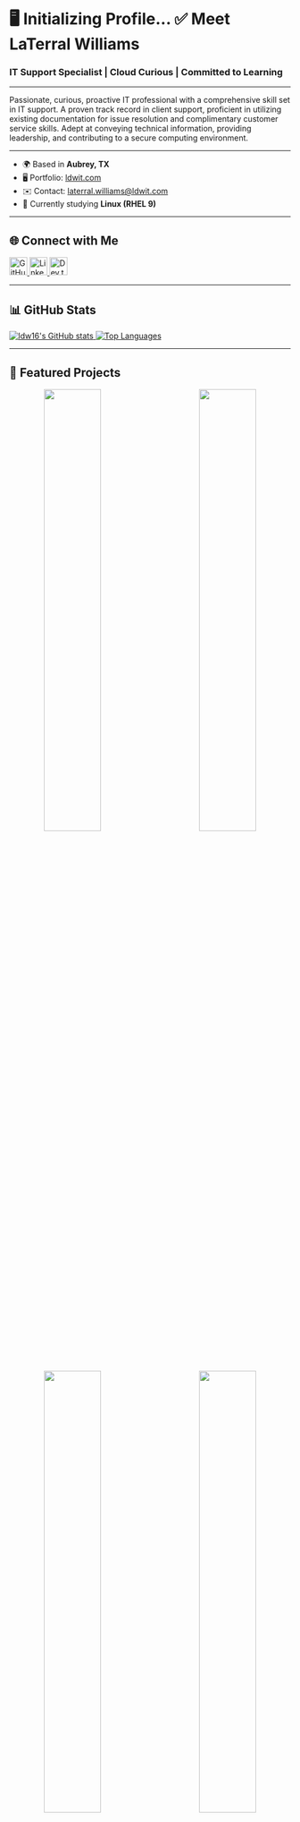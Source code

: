 # 🖥️ Initializing Profile... ✅ Meet LaTerral Williams

### IT Support Specialist  |  Cloud Curious  |  Committed to Learning

---

Passionate, curious, proactive IT professional with a comprehensive skill set in IT support. A proven track record in client support, proficient in utilizing existing documentation for issue resolution and complimentary customer service skills. Adept at conveying technical information, providing leadership, and contributing to a secure computing environment.

---

- 🌍 Based in **Aubrey, TX**
- 🖥️ Portfolio: [ldwit.com](http://www.ldwit.com)
- ✉️ Contact: [laterral.williams@ldwit.com](mailto:laterral.williams@ldwit.com)
- 🧠 Currently studying **Linux (RHEL 9)**

---

## 🌐 Connect with Me

<p align="left">
  <a href="https://github.com/ldw16" target="_blank" rel="noreferrer">
    <img src="https://upload.wikimedia.org/wikipedia/commons/a/ae/Github-desktop-logo-symbol.svg" width="32" height="32" alt="GitHub" />
  </a>
  <a href="https://www.linkedin.com/in/ltwilliams-tech" target="_blank" rel="noreferrer">
    <img src="https://upload.wikimedia.org/wikipedia/commons/8/81/LinkedIn_icon.svg" width="32" height="32" alt="LinkedIn" />
  </a>
  <a href="https://dev.to/ldwit" target="_blank" rel="noreferrer">
    <img src="https://d2fltix0v2e0sb.cloudfront.net/dev-rainbow.svg" width="32" height="32" alt="Dev.to" />
  </a>
</p>

---

## 📊 GitHub Stats

<a href="https://github.com/ldw16">
  <img src="https://github-readme-stats.vercel.app/api?username=ldwit&show_icons=true&count_private=true&title_color=0891b2&text_color=ffffff&icon_color=0891b2&bg_color=1c1917&hide_border=true" alt="ldw16's GitHub stats" />
</a>

<a href="https://github.com/ldw16">
  <img src="https://github-readme-stats.vercel.app/api/top-langs/?username=ldwit&langs_count=10&title_color=0891b2&text_color=ffffff&icon_color=0891b2&bg_color=1c1917&hide_border=true&locale=en&custom_title=Top%20Languages" alt="Top Languages" />
</a>

---

## 📌 Featured Projects

<div align="center">
  <a href="https://github.com/ldw16/GameDayScheduleAPI">
    <img align="left" width="45%" src="https://github-readme-stats.vercel.app/api/pin/?username=ldwit&repo=GameDayScheduleAPI&title_color=0891b2&text_color=ffffff&icon_color=0891b2&bg_color=1c1917&hide_border=true" />
  </a>
  <a href="https://github.com/ldw16/GameDayNotificationApp">
    <img align="right" width="45%" src="https://github-readme-stats.vercel.app/api/pin/?username=ldwit&repo=GameDayNotificationApp&title_color=0891b2&text_color=ffffff&icon_color=0891b2&bg_color=1c1917&hide_border=true" />
  </a>
</div>

<br/><br/><br/><br/><br/>

<div align="center">
  <a href="https://github.com/ldw16/NFLDataLake">
    <img align="left" width="45%" src="https://github-readme-stats.vercel.app/api/pin/?username=ldwit&repo=NFLDataLake&title_color=0891b2&text_color=ffffff&icon_color=0891b2&bg_color=1c1917&hide_border=true" />
  </a>
  <a href="https://github.com/ldw16/WeatherDashboardDemo">
    <img align="right" width="45%" src="https://github-readme-stats.vercel.app/api/pin/?username=ldwit&repo=WeatherDashboardDemo&title_color=0891b2&text_color=ffffff&icon_color=0891b2&bg_color=1c1917&hide_border=true" />
  </a>
</div>
